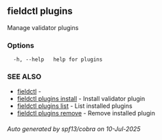 ## fieldctl plugins

Manage validator plugins

### Options

```
  -h, --help   help for plugins
```

### SEE ALSO

* [fieldctl](fieldctl.md)	 - 
* [fieldctl plugins install](fieldctl_plugins_install.md)	 - Install validator plugin
* [fieldctl plugins list](fieldctl_plugins_list.md)	 - List installed plugins
* [fieldctl plugins remove](fieldctl_plugins_remove.md)	 - Remove installed plugin

###### Auto generated by spf13/cobra on 10-Jul-2025
